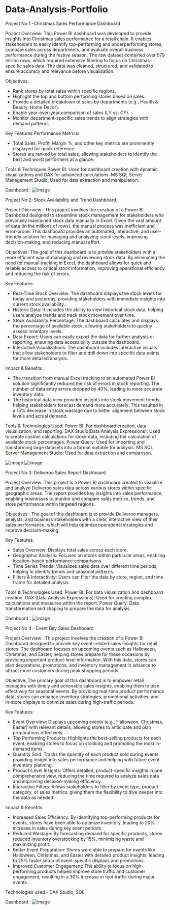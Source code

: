 # Data-Analysis-Portfolio

Project No 1 -Christmas Sales Performance Dashboard 

Project Overview:
This Power BI dashboard was developed to provide insights into Christmas sales performance for a retail chain. It enables stakeholders to easily identify top-performing and underperforming stores, compare sales across departments, and evaluate overall business performance during the festive season. The raw dataset contained over 579 million rows, which required extensive filtering to focus on Christmas-specific sales data. The data was cleaned, structured, and validated to ensure accuracy and relevance before visualization.

Objectives:
- Rank stores by total sales within specific regions.
- Highlight the top and bottom performing stores based on sales.
- Provide a detailed breakdown of sales by departments (e.g., Health & Beauty, Home Decor).
- Enable year-over-year comparison of sales (LY vs. CY).
- Monitor department-specific sales trends to align strategies with demand patterns.

Key Features
Performance Metrics:
- Total Sales, Profit, Margin %, and other key metrics are prominently displayed for quick reference.
- Stores are ranked by total sales, allowing stakeholders to identify the best and worst performers at a glance.

Tools & Techniques
Power BI: Used for dashboard creation with dynamic visualizations and DAX for advanced calculations.
MS SQL Server Management Studio: Used for data extraction and manipulation.

Dashboard :
![image](https://github.com/user-attachments/assets/45e61417-a880-4a3a-a2c4-84558b315bdf)


Project No 2: Stock Availability and Trend Dashboard

Project Overview :
This project involves the creation of a Power BI Dashboard designed to streamline stock management for stakeholders who previously maintained stock data manually in Excel. Given the vast amount of data (in the millions of rows), the manual process was inefficient and error-prone. This dashboard provides an automated, interactive, and user-friendly solution for managing and analyzing stock levels, improving decision-making, and reducing manual effort.

Objectives: The goal of this dashboard is to provide stakeholders with a more efficient way of managing and reviewing stock data. By eliminating the need for manual tracking in Excel, the dashboard allows for quick and reliable access to critical stock information, improving operational efficiency and reducing the risk of errors.

Key Features:
- Real-Time Stock Overview: The dashboard displays the stock levels for today and yesterday, providing stakeholders with immediate insights into current stock availability.
- Historic Data: It includes the ability to view historical stock data, helping users analyze trends and track stock movement over time.
- Stock Availability Percentage: The dashboard calculates and displays the percentage of available stock, allowing stakeholders to quickly assess inventory levels.
- Data Export: Users can easily export the data for further analysis or reporting, ensuring data accessibility outside the dashboard.
- Interactive Visualizations: The dashboard includes interactive visuals that allow stakeholders to filter and drill down into specific data points for more detailed analysis.

Impact & Benefits :
- The transition from manual Excel tracking to an automated Power BI solution significantly reduced the risk of errors in stock reporting. The number of data entry errors dropped by 40%, leading to more accurate 
  inventory data.
- The historical data view provided insights into stock movement trends, helping stakeholders forecast demand more accurately. This resulted in a 15% decrease in stock wastage due to better alignment between 
  stock levels and actual demand.

Tools & Technologies Used:
Power BI: For dashboard creation, data visualization, and reporting.
DAX Studio(Data Analysis Expressions): Used to create custom calculations for stock data, including the calculation of available stock percentages.
Power Query: Used for importing and transforming large datasets into a format suitable for analysis.
MS SQL Server Management Studio: Used for data extraction and comparison. 

![image](https://github.com/user-attachments/assets/c2c646d5-dc28-4477-a011-88c05f43e904)
![image](https://github.com/user-attachments/assets/bb827ff4-5aa1-4f9e-9dd9-808b51397405)


Project No 3: Deliveroo Sales Report Dashboard

Project Overview:
This project is a Power BI dashboard created to visualize and analyze Deliveroo sales data across various stores within specific geographic areas. The report provides key insights into sales performance, enabling businesses to monitor and compare sales metrics, trends, and store performance within targeted regions.

Objectives : The goal of this dashboard is to provide Deliveroo managers, analysts, and business stakeholders with a clear, interactive view of their sales performance, which will help optimize operational strategies and improve decision-making.

Key Features:
- Sales Overview: Displays total sales across each store.
- Geographic Analysis: Focuses on stores within particular areas, enabling location-based performance comparisons.
- Time Series Trends: Visualizes sales data over different time periods, helping to identify trends and seasonal patterns.
- Filters & Interactivity: Users can filter the data by store, region, and time frame for detailed analysis.

Tools & Technologies Used:
Power BI: For data visualization and dashboard creation.
DAX (Data Analysis Expressions): Used for creating complex calculations and measures within the report.
Power Query: Data transformation and shaping to prepare the data for analysis.

Dashboard :
![image](https://github.com/user-attachments/assets/23aac331-6a8c-498c-9238-0af65d608a36)


Project No 4 - Event Bay Sales Dashboard

Project Overview : This project involves the creation of a Power BI Dashboard designed to provide key event-related sales insights for retail stores. The dashboard focuses on upcoming events such as Halloween, Christmas, and Easter, helping stores prepare for these occasions by providing important product-level information. With this data, stores can plan decorations, promotions, and inventory management in advance to attract more customers during peak shopping periods.

Objective:
The primary goal of this dashboard is to empower retail managers with timely and actionable sales insights, enabling them to plan effectively for seasonal events. By providing real-time product performance data, stores can enhance inventory strategies, promotional activities, and in-store displays to optimize sales during high-traffic periods.

Key Features:
- Event Overview: Displays upcoming events (e.g., Halloween, Christmas, Easter) with relevant details, allowing stores to anticipate and plan preparations effectively.
- Top Performing Products: Highlights the best-selling products for each event, enabling stores to focus on stocking and promoting the most in-demand items.
- Quantity Sold: Tracks the quantity of each product sold during events, providing insight into sales performance and helping with future event inventory planning.
- Product-Level Insights: Offers detailed, product-specific insights in one comprehensive view, reducing the time required to analyze sales data and improving decision-making efficiency.
- Interactive Filters: Allows stakeholders to filter by event type, product category, or sales metrics, giving them the flexibility to dive deeper into the data as needed.

Impact & Benefits:
- Increased Sales Efficiency: By identifying top-performing products for events, stores have been able to optimize inventory, leading to 20% increase in sales during key event periods.
- Reduced Wastage: By forecasting demand for specific products, stores reduced inventory overstocking by 15%, minimizing waste and maximizing profit.
- Better Event Preparation: Stores were able to prepare for events like Halloween, Christmas, and Easter with detailed product insights, leading to 25% faster setup of event-specific displays and promotions.
- Improved Customer Engagement: The ability to focus on high-performing products helped improve store traffic and customer engagement, resulting in a 30% increase in foot traffic during major events.

Technologies used - DAX Studio, SQL

Dashboard : 
![image](https://github.com/user-attachments/assets/0ef11b13-9b51-463a-acd3-ba0842cb4c67)

